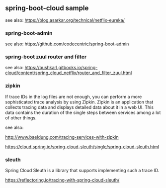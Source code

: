 ## spring-boot-cloud sample

see also: https://blog.asarkar.org/technical/netflix-eureka/


### spring-boot-admin

see also: https://github.com/codecentric/spring-boot-admin


### spring-boot zuul router and filter

see also: https://bushkarl.gitbooks.io/spring-cloud/content/spring_cloud_netflix/router_and_filter_zuul.html


### zipkin 

If trace IDs in the log files are not enough, you can perform a more sophisticated trace analysis by using Zipkin. Zipkin is an application that collects tracing data and displays detailed data about it in a web UI. This data contains the duration of the single steps between services among a lot of other things.

see also: 

http://www.baeldung.com/tracing-services-with-zipkin

https://cloud.spring.io/spring-cloud-sleuth/single/spring-cloud-sleuth.html

### sleuth

Spring Cloud Sleuth is a library that supports implementing such a trace ID.

https://reflectoring.io/tracing-with-spring-cloud-sleuth/

 
